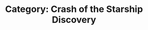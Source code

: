 ---
layout: category
title: "Category: Crash of the Starship Discovery"
slug: crash-of-the-starship-discovery
name: crash of the starship discovery

---